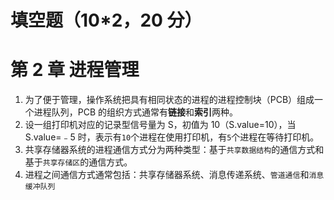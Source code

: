 # 填空题（10\*2，20 分）

# 第 2 章 进程管理

1. 为了便于管理，操作系统把具有相同状态的进程的进程控制块（PCB）组成一个进程队列，PCB 的组织方式通常有**链接**和**索引**两种。
2. 设一组打印机对应的记录型信号量为 S，初值为 10（S.value=10），当 S.value=﹣5 时，表示有`10`个进程在使用打印机，有`5`个进程在等待打印机。
3. 共享存储器系统的进程通信方式分为两种类型：基于`共享数据结构`的通信方式和基于`共享存储区`的通信方式。
4. 进程之间通信方式通常包括：共享存储器系统、消息传递系统、`管道通信`和`消息缓冲队列`
